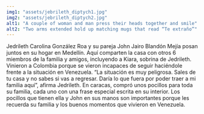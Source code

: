 ```yaml
---
img1: "assets/jebrileth_diptych1.jpg"
img2: "assets/jebrileth_diptych2.jpg"
alt1: "A couple of woman and man press their heads together and smile"
alt2: "Two arms extended hold up matching mugs that read “Te extraño”" 
---
```

Jedrileth Carolina González Roa y su pareja John Jairo Blandón Mejía posan juntos en su hogar en Medellín. Aquí comparten la casa con otros 6 miembros de la familia y amigos, incluyendo a Kiara, sobrina de Jedrileth. Vinieron a Colombia porque se vieron incapaces de seguir haciéndole frente a la situación en Venezuela. “La situación es muy peligrosa. Sales de tu casa y no sabes si vas a regresar. Daría lo que fuera por poder traer a mi familia aquí”, afirma Jedrileth. En caracas, compró unos pocillos para toda su familia, cada uno con una frase especial escrita en su interior. Los pocillos que tienen ella y John en sus manos son importantes porque les recuerda su familia y los buenos momentos que vivieron en Venezuela.